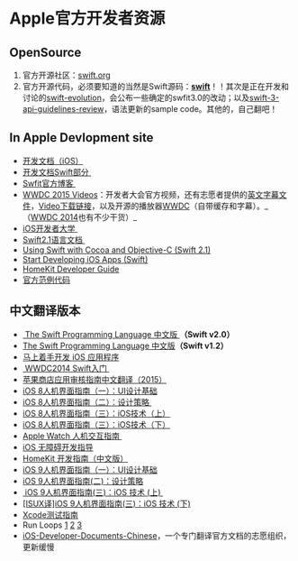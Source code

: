 # Apple官方开发者资源

## OpenSource
1. 官方开源社区：[swift.org][1]
2. 官方开源代码，必须要知道的当然是Swift源码：[**swift**][2]！！其次是正在开发和讨论的[swift-evolution][3]，会公布一些确定的swfit3.0的改动；以及[swift-3-api-guidelines-review][4]，语法更新的sample code。其他的，自己翻吧！

## In Apple Devlopment site
- [开发文档（iOS）][5]
- [开发文档Swift部分 ][6]
- [Swfit官方博客 ][7]
- [WWDC 2015 Videos][8]：开发者大会官方视频，还有志愿者提供的[英文字幕文件][9]，[Video下载链接][10]，以及开源的播放器[WWDC][11]（自带缓存和字幕）。\_（[WWDC 2014][12]也有不少干货）\_
- [iOS开发者大学 ][13]
- [Swift2.1语言文档 ][14]
- [Using Swift with Cocoa and Objective-C (Swift 2.1)][15]
- [Start Developing iOS Apps (Swift)][16]
- [HomeKit Developer Guide][17]
- [官方范例代码][18]　

## 中文翻译版本
- [ The Swift Programming Language 中文版 ][19]**（Swift v2.0）**
- [The Swift Programming Language 中文版][20]**（Swift v1.2）**
- [马上着手开发 iOS 应用程序][21]
- [ WWDC2014 Swift入门 ][22]
- [苹果商店应用审核指南中文翻译（2015）][23]
- [iOS 8人机界面指南（一）：UI设计基础][24]
- [iOS 8人机界面指南（二）：设计策略 ][25]
- [iOS 8人机界面指南（三）：iOS技术（上）][26]
- [iOS 8人机界面指南（三）：iOS技术（下）][27]
- [Apple Watch 人机交互指南 ][28]
- [iOS 无障碍开发指导][29]
- [HomeKit 开发指南（中文版）][30]
- [iOS 9人机界面指南（一）：UI设计基础][31]
- [iOS 9人机界面指南(二)：设计策略][32]
- [ iOS 9人机界面指南(三)：iOS 技术 (上) ][33]
- [[ISUX译]iOS 9人机界面指南(三)：iOS 技术 (下)][34]
- [Xcode测试指南][35]
- Run Loops [1][36] [2][37] [3][38] 
- [iOS-Developer-Documents-Chinese][39]，一个专门翻译官方文档的志愿组织，更新缓慢

[1]:	http://swift.org/ "swift.org"
[2]:	https://github.com/apple/swift "swift"
[3]:	https://github.com/apple/swift-evolution "swift-evolution"
[4]:	https://github.com/apple/swift-3-api-guidelines-review "swift-3-api-guidelines-review"
[5]:	https://developer.apple.com/library/ios/navigation/
[6]:	https://developer.apple.com/library/prerelease/ios/navigation/#section=Topics&topic=Swift
[7]:	https://developer.apple.com/swift/blog/
[8]:	https://developer.apple.com/videos/wwdc2015/
[9]:	https://github.com/qiaoxueshi/WWDC_2015_Video_Subtitle
[10]:	https://github.com/6david9/WWDC2015
[11]:	https://github.com/insidegui/WWDC "WWDC"
[12]:	https://developer.apple.com/videos/wwdc2014/
[13]:	https://developer.apple.com/programs/ios/university/
[14]:	https://developer.apple.com/library/prerelease/ios/documentation/Swift/Conceptual/Swift_Programming_Language/index.html#//apple_ref/doc/uid/TP40014097
[15]:	https://developer.apple.com/library/prerelease/ios/documentation/Swift/Conceptual/BuildingCocoaApps/index.html#//apple_ref/doc/uid/TP40014216
[16]:	https://developer.apple.com/library/prerelease/ios/referencelibrary/GettingStarted/DevelopiOSAppsSwift/index.html#//apple_ref/doc/uid/TP40015214
[17]:	https://developer.apple.com/library/ios/documentation/NetworkingInternet/Conceptual/HomeKitDeveloperGuide/Introduction/Introduction.html "HomeKit Developer Guide"
[18]:	https://developer.apple.com/library/ios/navigation/#section=Resource%20Types&topic=Sample%20Code
[19]:	http://wiki.jikexueyuan.com/project/swift/
[20]:	https://siemenliu.gitbooks.io/the-swift-programming-language-in-chinese/content/src/chapter1/01_About_Swift.html
[21]:	http://wiki.jikexueyuan.com/project/ios-developer-library/
[22]:	http://v.youku.com/v_show/id_XNzI1MTQ5NzYw.html
[23]:	http://www.asotops.com/article-8-1.html
[24]:	http://isux.tencent.com/ios8-human-interface-guidelines.html
[25]:	http://isux.tencent.com/ios8-human-interface-guidelines-design-strategies.html
[26]:	http://isux.tencent.com/ios8-human-interface-guidelines-technology-html.html
[27]:	http://isux.tencent.com/ios8-human-interface-guidelines-technology.html
[28]:	http://wiki.jikexueyuan.com/project/apple-watch-human-interface-guidelines/
[29]:	https://numbbbbb.gitbooks.io/ios-accessibility-programming-guide-in-chinese/content/
[30]:	http://www.cocoachina.com/ios/20150324/11411.html "HomeKit 开发指南（中文版）"
[31]:	http://isux.tencent.com/ios9-guideline-ch1.html
[32]:	http://isux.tencent.com/ios9-guideline-ch2.html "[ISUX译]iOS 9人机界面指南(二)：设计策略"
[33]:	http://isux.tencent.com/ios9-guideline-ch3-1.html "[ISUX译]iOS 9人机界面指南(三)：iOS 技术 (上)"
[34]:	http://isux.tencent.com/ios9-guideline-ch3-2.html "[ISUX译]iOS 9人机界面指南(三)：iOS 技术 (下)"
[35]:	https://github.com/CocoaChinaTranslationTeam/TestingWithXcodeDocsCN
[36]:	http://pandara.xyz/2015/12/17/Run%20Loops/ "Run Loops"
[37]:	http://pandara.xyz/2015/12/18/runloop2/
[38]:	http://pandara.xyz/2015/12/21/run_loop_3/
[39]:	https://github.com/iOS-Developer-Documents-Chinese/iOS-Developer-Documents-Chinese